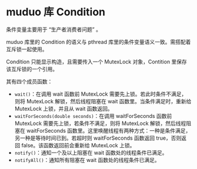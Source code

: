 # muduo 库 Condition

条件变量主要用于 “生产者消费者问题” 。

muduo 库里的 Condition 的语义与 pthread 库里的条件变量语义一致。需搭配着互斥锁一起使用。

Condition 只能显示构造，且需要传入一个 MutexLock 对象，Contition 里保存该互斥锁的一个引用。

其有四个成员函数：

- `wait()`：在调用 wait 函数前 MutexLock 需要先上锁。若此时条件不满足，则将 MutexLock 解锁，然后线程阻塞在 wait 函数里。当条件满足时，重新给 MutexLock 上锁，并且从 wait 函数返回。
- `waitForSeconds(double seconds)`：在调用 waitForSeconds 函数前 MutexLock 需要先上锁，若条件不满足，则将 MutexLock 解锁，然后线程阻塞在 waitForSeconds 函数里。这里唤醒线程有两种方式：一种是条件满足，另一种是等待时间已到。若超时则 waitForSeconds 函数返回 true，否则返回 false。该函数返回前会重新给  MutexLock 上锁。
- `notify()`：通知一个及以上阻塞在 wait 函数处的线程条件已满足。
- `notifyAll()`：通知所有阻塞在 wait 函数处的线程条件已满足。